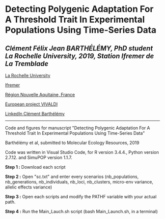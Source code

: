 # **Detecting Polygenic Adaptation For A Threshold Trait In Experimental Populations Using Time-Series Data**

## *Clément Félix Jean BARTHÉLÉMY, PhD student La Rochelle University, 2019, Station Ifremer de La Tremblade*

[La Rochelle University](http://www.univ-larochelle.fr/)

[Ifremer](http://wwz.ifremer.fr/)

[Région Nouvelle Aquitaine, France](https://www.nouvelle-aquitaine.fr/)

[European project VIVALDI](http://www.vivaldi-project.eu/)

[LinkedIn Clément Barthélémy](https://www.linkedin.com/in/c-f-barth)

---

Code and figures for manuscript "Detecting Polygenic Adaptation For A Threshold Trait In Experimental Populations Using Time-Series Data"

Barthélémy et al, submitted to Molecular Ecology Resources, 2019

Code was written in Visual Studio Code, for R version 3.4.4., Python version 2.7.12. and SimuPOP version 1.1.7.


**Step 1 :** Download each script 

**Step 2 :** Open "sc.txt" and enter every scenarios (nb_populations, nb_generations, nb_individuals, nb_loci, nb_clusters, micro-env variance, allelic effects variance)

**Step 3 :** Open each scripts and modify the PATHF variable with your actual path.

**Step 4 :** Run the Main_Lauch.sh script (bash Main_Launch.sh, in a terminal)
